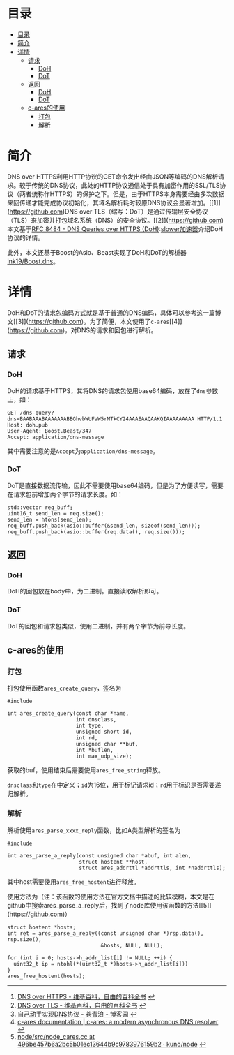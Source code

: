 
# 目录


* [目录](https://github.com)
* [简介](https://github.com)
* [详情](https://github.com)
	+ [请求](https://github.com)
		- [DoH](https://github.com)
		- [DoT](https://github.com)
	+ [返回](https://github.com)
		- [DoH](https://github.com)
		- [DoT](https://github.com)
	+ [c\-ares的使用](https://github.com)
		- [打包](https://github.com)
		- [解析](https://github.com)


# 简介


DNS over HTTPS利用HTTP协议的GET命令发出经由JSON等编码的DNS解析请求。较于传统的DNS协议，此处的HTTP协议通信处于具有加密作用的SSL/TLS协议（两者统称作HTTPS）的保护之下。但是，由于HTTPS本身需要经由多次数据来回传递才能完成协议初始化，其域名解析耗时较原DNS协议会显著增加。[\[1]](https://github.com)DNS over TLS（缩写：DoT）是通过传输层安全协议（TLS）来加密并打包域名系统（DNS）的安全协议。[\[2]](https://github.com)本文基于[RFC 8484 \- DNS Queries over HTTPS (DoH)](https://github.com):[slower加速器](https://chundaotian.com)介绍DoH协议的详情。


此外，本文还基于Boost的Asio、Beast实现了DoH和DoT的解析器[ink19/Boost.dns](https://github.com)。


# 详情


DoH和DoT的请求包编码方式就是基于普通的DNS编码，具体可以参考这一篇博文[\[3]](https://github.com)。为了简便，本文使用了`c-ares`[\[4]](https://github.com)，对DNS的请求和回包进行解析。


## 请求


### DoH


DoH的请求基于HTTPS，其将DNS的请求包使用base64编码，放在了`dns`参数上，如：



```
GET /dns-query?dns=BAABAAABAAAAAAABBGhvbWUFaW5rMTkCY24AAAEAAQAAKQIAAAAAAAAA HTTP/1.1
Host: doh.pub
User-Agent: Boost.Beast/347
Accept: application/dns-message

```

其中需要注意的是`Accept`为`application/dns-message`。


### DoT


DoT是直接数据流传输，因此不需要使用base64编码，但是为了方便读写，需要在请求包前增加两个字节的请求长度。如：



```
std::vector req_buff;
uint16_t send_len = req.size();
send_len = htons(send_len);
req_buff.push_back(asio::buffer(&send_len, sizeof(send_len)));
req_buff.push_back(asio::buffer(req.data(), req.size()));

```

## 返回


### DoH


DoH的回包放在body中，为二进制。直接读取解析即可。


### DoT


DoT的回包和请求包类似，使用二进制，并有两个字节为前导长度。


## c\-ares的使用


### 打包


打包使用函数`ares_create_query`，签名为



```
#include 
 
int ares_create_query(const char *name,
                      int dnsclass,
                      int type,
                      unsigned short id,
                      int rd,
                      unsigned char **buf,
                      int *buflen,
                      int max_udp_size);

```

获取的buf，使用结束后需要使用`ares_free_string`释放。


`dnsclass`和`type`在中定义；`id`为16位，用于标记请求id；`rd`用于标识是否需要递归解析。


### 解析


解析使用`ares_parse_xxxx_reply`函数，比如A类型解析的签名为



```
#include 
 
int ares_parse_a_reply(const unsigned char *abuf, int alen,
                       struct hostent **host,
                       struct ares_addrttl *addrttls, int *naddrttls);

```

其中host需要使用`ares_free_hostent`进行释放。


使用方法为（注：该函数的使用方法在官方文档中描述的比较模糊，本文是在github中搜索ares\_parse\_a\_reply后，找到了node库使用该函数的方法[\[5]](https://github.com)）



```
struct hostent *hosts;
int ret = ares_parse_a_reply((const unsigned char *)rsp.data(), rsp.size(),
                              &hosts, NULL, NULL);

for (int i = 0; hosts->h_addr_list[i] != NULL; ++i) {
  uint32_t ip = ntohl(*(uint32_t *)hosts->h_addr_list[i]))
}
ares_free_hostent(hosts);

```



---



1. [DNS over HTTPS \- 维基百科，自由的百科全书](https://github.com) [↩︎](https://github.com)
2. [DNS over TLS \- 维基百科，自由的百科全书](https://github.com) [↩︎](https://github.com)
3. [自己动手实现DNS协议 \- 苍青浪 \- 博客园](https://github.com) [↩︎](https://github.com)
4. [c\-ares documentation \| c\-ares: a modern asynchronous DNS resolver](https://github.com) [↩︎](https://github.com)
5. [node/src/node\_cares.cc at 496be457b6a2bc5b01ec13644b9c9783976159b2 · kuno/node](https://github.com) [↩︎](https://github.com)



